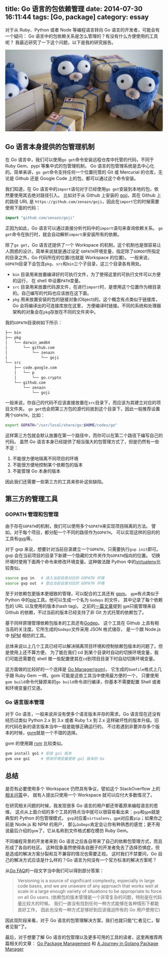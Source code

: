title: Go 语言的包依赖管理
date: 2014-07-30 16:11:44
tags: [Go, package]
category: essay
---

对于从 Ruby、Python 或者 Node 等编程语言转向 Go 语言的开发者，可能会有一个疑问：
Go 语言中的包依赖关系是怎么管理的？有没有什么方便使用的工具呢？
我最近研究了一下这个问题，以下是我的研究报告。

<!-- more -->

![(图片来源：nathany.com)](/img/posts/go-package.jpg)

## Go 语言本身提供的包管理机制

在 Go 语言中，我们可以使用`go get`命令安装远程仓库中托管的代码，不同于 Ruby Gem、pypi 等集中式的包管理机制，
Go 语言的包管理系统是去中心化的。简单来讲，`go get`命令支持任何一个位置托管的 Git 或 Mercurial
的仓库，无论是 Github 还是 Google Code 上的包，都可以通过这个命令安装。

我们知道，在 Go 语言中的`import`语句对于已经使用`go get`安装到本地的包，依然要使用其去绝对路径引入。
比如对于从 Github 上安装的 [goji](https://goji.io/)，其在 Github 上的路径 URL 是
`https://github.com/zenazn/goji`，因此在`import`它的时候需要使用下面的代码：
```go
import "github.com/zenazn/goji"
```

正因为如此，Go 语言可以通过直接分析代码中的`import`语句来查询依赖关系。
`go get`命令在执行时，就会自动解析`import`来安装所有的依赖。

除了`go get`，Go 语言还提供了一个 Workspace 的机制，这个机制也是很容易让人困惑的设计。简单来说就是通过设定
`GOPATH`环境变量，指定除了`GOROOT`所指定的目录之外，Go 代码所在的位置(也就是 Workspace 的位置)。
一般来说，`GOPATH`目录下会包含`pkg`、`src`和`bin`三个子目录，这三个目录各有用处。

* `bin` 目录用来放置编译好的可执行文件，为了使得这里的可执行文件可以方便的运行，
在 shell 中设置`PATH`变量。
* `src` 目录用来放置代码源文件，在进行`import`时，是使用这个位置作为根目录的。自己编写的代码也应该放在这下面。
* `pkg` 用来放置安装的包的链接对象(Object)的。这个概念有点类似于链接库，Go 会将编译出的可连接库放在这里，
方便编译时链接。不同的系统和处理器架构的对象会在`pkg`存放在不同的文件夹中。

我的`GOPATH`目录树如下所示：
```plain
├── bin
├── pkg
│   └── darwin_amd64
│       └── github.com
│           └── zenazn
│               └── goji
└── src
    ├── code.google.com
    │   └── p
    │       └── go.crypto
    └── github.com
        └── zenazn
            └── goji
```

一般来说，你自己的代码不应该直接放置在`src`目录下，而应该为其建立对应的项目文件夹。
`go get`也会把第三方包的源代码放到这个目录下，因此一般推荐设置两个`GOPATH`，比如：

```bash
export GOPATH="/usr/local/share/go:$HOME/codes/go"
```

这样第三方包就会默认放置在第一个路径中，而你可以在第二个路径下编写自己的代码。
虽然 Go 语言本身已经提供了相当强大的包管理方式了，但是仍然有一些不足：

1. 不能很方便地隔离不同项目的环境
2. 不能很方便地控制某个依赖包的版本
3. 不能管理 Go 本身的版本

因此我们还需要一些第三方的工具来弥补这些缺陷。

## 第三方的管理工具

### GOPATH 管理和包管理

由于存在`GOPATH`的机制，我们可以使用多个`GOPATH`来实现项目隔离的方法。
譬如，对于每个项目，都分配一个不同的路径作为`GOPATH`。
可以实现这样的目的的工具有[gvp](https://github.com/pote/gvp)等。

对于 gvp 来说，想要针对当前目录建立一个`GOPATH`，只需要执行`gvp init`即可。
gvp 会在当前项目的目录下新建一个隐藏的文件夹作为`GOPATH`指向的位置。
切换环境时使用下面两个命令来修改环境变量。这种做法跟 Python
中的[virtualenv](https://pypi.python.org/pypi/virtualenv)比较类似。

```bash
source gvp in   # 进入当前目录对应的 GOPATH 环境
source gvp out  # 登出当前目录对应的 GOPATH 环境
```

至于对依赖包更版本更细致的管理，可以配合的工具还有 [gpm](https://github.com/pote/gpm)。
`gpm`有点类似于 Python 中的[pip](http://pip.readthedocs.org/en/latest/)工具。他可以生成一个名为 `Godeps` 的文件，
其中记录了每个依赖包的 URL 以及使用的版本(hash tag)。
之前的[一篇文章](http://dev.af83.com/2013/09/14/a-journey-in-golang-package-manager.html)提到
`gpm`只能管理来自 Github 的依赖，不过当前的版本已经支持了非 Git 方式托管的依赖包了。

基于同样原理管理依赖包版本的工具还有[Godep](https://github.com/tools/godep)。
这个工具在 Github 上具有相当高的关注度。它所生成的`Godeps`文件采用 JSON 格式储存，
是一个跟 Node.js 中 [NPM](https://www.npmjs.org://www.npmjs.org/) 相仿的工具。

总体来说以上几个工具已经可以解决隔离项目环境和控制依赖包版本的问题了。但是使用上还不算方便，
为了能在我们 cd 到某个目录时自动的切换环境变量，我们可能还需要在 shell
做一些配置使其在`cd`到项目目录下时自动切换环境变量。

这方面做的比较好的一个选择是 [Go Manager(gom)](https://github.com/mattn/gom)，
它生成的`Gomfile`格式上几乎跟 Ruby Gem 一样。gom 可能是这些工具当中使用最方便的一个，
只要使用`gom build`命令代替原来的`go build`命令进行编译，你基本不需要配置 Shell 或者和环境变量打交道。

### Go 语言版本管理

对于 Go 语言，一般来说并没有使多个语言版本并存的需求。Go 语言现在还没有经历过类似 Python 2.x 到 3.x
或者 Ruby 1.x 到 2.x 这样破坏性的版本升级。旧的代码在新的语言版本当中一般是能够正确运行的。
不过若遇到非要并存多个版本的时候，[gvm](https://github.com/moovweb/gvm)就是一个不错的选择。

gvm 的使用跟 [rvm](https://rvm.io/) 比较类似。

```bash
gvm install go1 # 安装 go1 版本
gvm use go1     # 修改环境变量使用 go1 版本的 Go
```

## 总结

是否有必要使用多个 Workspace 仍然具有争议，譬如这个 StackOverflow
上的[相关问答](http://stackoverflow.com/questions/20722502/whats-a-good-best-practice-with-go-workspaces)中，
就有人提出只使用一个 Workspace 就可以应付大多数情况了。

在研究相关问题的时候，我发现很多 Go 语言的用户都还带着原来编程语言的思维，
这点从上面介绍的多个工具的特点当中就可以很容易看出来：`gvp`和`gpm`就是典型的 Python 的包管理模式，
`gvp`对应着`virtualenv`，`gpm`对应着`pip`；如果你之前是 Node.js 和 NPM 的用户，
那么`GoDeps`肯定会让你有种熟悉的感觉；更不用说最后介绍的`gom`了，它从名称到文件格式都在模仿 Ruby Gem。

不同编程背景的开发者来到 Go 语言之后各自带来了自己的依赖包管理方式，而且形成了各自的社区。
这种现象虽然使得各自圈子的开发者免去了选择恐惧症，但是造成的解决方案分裂和互不兼容的情况也需要正视。
这时我们不禁要问，Go 自己的解决方式应该是什么样的？Go 语言为何没有一个官方标准的解决方案呢？

从[Go FAQ](http://golang.org/doc/faq#get_version)的一段文字当中我们可以得到部分答案：

> Versioning is a source of significant complexity, especially in large code bases, 
> and we are unaware of any approach that works well at scale in a large enough variety
> of situations to be appropriate to force on all Go users.
> (依赖包的版本管理是一个非常复杂的问题，特别是在代码量比较大的时候。
> 我们一直没有找到任何一种方式能够在各种情形下都能良好工作，
> 因此也没有一种方式足够好到应该强迫所有的 Go 用户使用它)

因此现阶段来看，对于 Go 语言的包管理解决方案，我们也就只能“仁者见仁，智者见智”了。

最后，对于想要了解 Go 语言的包管理以及更多可用的工具的读者，这里再推荐两篇相关的文章：
[Go Package Management](http://nathany.com/go-packages/) 和
[A Journey in Golang Package Manager](http://dev.af83.com/2013/09/14/a-journey-in-golang-package-manager.html)

